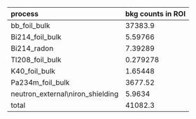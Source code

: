 | **process**                        | **bkg counts in ROI** |
|:-----------------------------------|:----------------------|
| bb\_foil\_bulk                     | 37383.9               |
| Bi214\_foil\_bulk                  | 5.59766               |
| Bi214\_radon                       | 7.39289               |
| Tl208\_foil\_bulk                  | 0.279278              |
| K40\_foil\_bulk                    | 1.65448               |
| Pa234m\_foil\_bulk                 | 3677.52               |
| neutron\_external\niron\_shielding | 5.9634                |
| total                              | 41082.3               |

